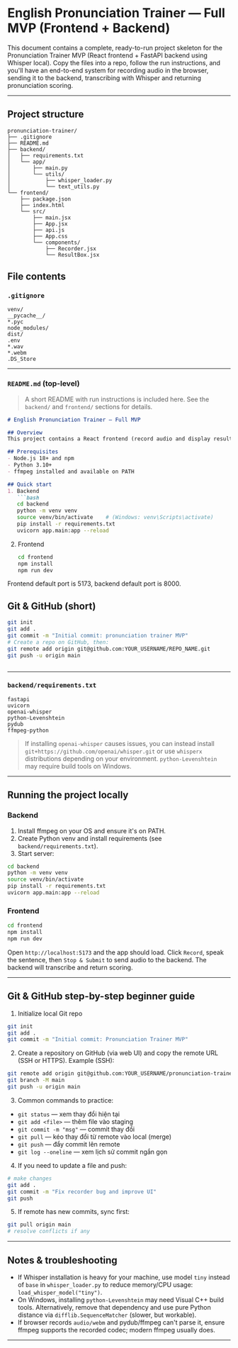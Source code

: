 # English Pronunciation Trainer — Full MVP (Frontend + Backend)

This document contains a complete, ready-to-run project skeleton for the Pronunciation Trainer MVP (React frontend + FastAPI backend using Whisper local). Copy the files into a repo, follow the run instructions, and you'll have an end-to-end system for recording audio in the browser, sending it to the backend, transcribing with Whisper and returning pronunciation scoring.

---

## Project structure

```
pronunciation-trainer/
├── .gitignore
├── README.md
├── backend/
│   ├── requirements.txt
│   └── app/
│       ├── main.py
│       └── utils/
│           ├── whisper_loader.py
│           └── text_utils.py
└── frontend/
    ├── package.json
    ├── index.html
    └── src/
        ├── main.jsx
        ├── App.jsx
        ├── api.js
        ├── App.css
        └── components/
            ├── Recorder.jsx
            └── ResultBox.jsx
```

## File contents

### `.gitignore`

```gitignore
venv/
__pycache__/
*.pyc
node_modules/
dist/
.env
*.wav
*.webm
.DS_Store
```

---

### `README.md` (top-level)

> A short README with run instructions is included here. See the `backend/` and `frontend/` sections for details.

````markdown
# English Pronunciation Trainer — Full MVP

## Overview
This project contains a React frontend (record audio and display results) and a FastAPI backend (Whisper local transcription + simple scoring).

## Prerequisites
- Node.js 18+ and npm
- Python 3.10+
- ffmpeg installed and available on PATH

## Quick start
1. Backend
   ```bash
   cd backend
   python -m venv venv
   source venv/bin/activate    # (Windows: venv\Scripts\activate)
   pip install -r requirements.txt
   uvicorn app.main:app --reload
````

2. Frontend

   ```bash
   cd frontend
   npm install
   npm run dev
   ```

Frontend default port is 5173, backend default port is 8000.

## Git & GitHub (short)

```bash
git init
git add .
git commit -m "Initial commit: pronunciation trainer MVP"
# Create a repo on GitHub, then:
git remote add origin git@github.com:YOUR_USERNAME/REPO_NAME.git
git push -u origin main
```

```
```

---

### `backend/requirements.txt`

```
fastapi
uvicorn
openai-whisper
python-Levenshtein
pydub
ffmpeg-python
```

> If installing `openai-whisper` causes issues, you can instead install `git+https://github.com/openai/whisper.git` or use `whisperx` distributions depending on your environment. `python-Levenshtein` may require build tools on Windows.

---

## Running the project locally

### Backend

1. Install ffmpeg on your OS and ensure it's on PATH.
2. Create Python venv and install requirements (see `backend/requirements.txt`).
3. Start server:

```bash
cd backend
python -m venv venv
source venv/bin/activate
pip install -r requirements.txt
uvicorn app.main:app --reload
```

### Frontend

```bash
cd frontend
npm install
npm run dev
```

Open `http://localhost:5173` and the app should load. Click `Record`, speak the sentence, then `Stop & Submit` to send audio to the backend. The backend will transcribe and return scoring.

---

## Git & GitHub step-by-step beginner guide

1. Initialize local Git repo

```bash
git init
git add .
git commit -m "Initial commit: Pronunciation Trainer MVP"
```

2. Create a repository on GitHub (via web UI) and copy the remote URL (SSH or HTTPS). Example (SSH):

```bash
git remote add origin git@github.com:YOUR_USERNAME/pronunciation-trainer.git
git branch -M main
git push -u origin main
```

3. Common commands to practice:

* `git status` — xem thay đổi hiện tại
* `git add <file>` — thêm file vào staging
* `git commit -m "msg"` — commit thay đổi
* `git pull` — kéo thay đổi từ remote vào local (merge)
* `git push` — đẩy commit lên remote
* `git log --oneline` — xem lịch sử commit ngắn gọn

4. If you need to update a file and push:

```bash
# make changes
git add .
git commit -m "Fix recorder bug and improve UI"
git push
```

5. If remote has new commits, sync first:

```bash
git pull origin main
# resolve conflicts if any
```

---

## Notes & troubleshooting

* If Whisper installation is heavy for your machine, use model `tiny` instead of `base` in `whisper_loader.py` to reduce memory/CPU usage: `load_whisper_model("tiny")`.
* On Windows, installing `python-Levenshtein` may need Visual C++ build tools. Alternatively, remove that dependency and use pure Python distance via `difflib.SequenceMatcher` (slower, but workable).
* If browser records `audio/webm` and pydub/ffmpeg can't parse it, ensure ffmpeg supports the recorded codec; modern ffmpeg usually does.

---


